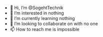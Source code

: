 - 👋 Hi, I’m @SogehtTechnik
- 👀 I’m interested in nothing
- 🌱 I’m currently learning nothing
- 💞️ I’m looking to collaborate on with no one
- 📫 How to reach me is impossible

<!---
SogehtTechnik/SogehtTechnik is a ✨ special ✨ repository because its `README.md` (this file) appears on your GitHub profile.
You can click the Preview link to take a look at your changes.
--->
